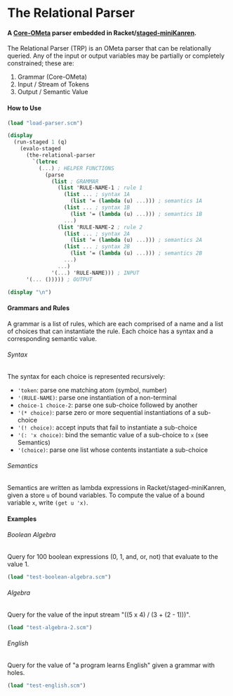 # The Relational Parser

#### A [Core-OMeta](https://web.cs.ucla.edu/~todd/theses/warth_dissertation.pdf#page=47) parser embedded in Racket/[staged-miniKanren](https://github.com/namin/staged-miniKanren).

The Relational Parser (TRP) is an OMeta parser that can be relationally queried. Any of the input or output variables may be partially or completely constrained; these are:

1. Grammar (Core-OMeta)
2. Input / Stream of Tokens
3. Output / Semantic Value

#### How to Use

```scheme
(load "load-parser.scm")

(display
  (run-staged 1 (q)
    (evalo-staged
      (the-relational-parser
        `(letrec
          (...) ; HELPER FUNCTIONS
            (parse
              (list ; GRAMMAR
                (list 'RULE-NAME-1 ; rule 1
                  (list ... ; syntax 1A
                    (list '= (lambda (u) ...))) ; semantics 1A
                  (list ... ; syntax 1B
                    (list '= (lambda (u) ...))) ; semantics 1B
                  ...)
                (list 'RULE-NAME-2 ; rule 2
                  (list ... ; syntax 2A
                    (list '= (lambda (u) ...))) ; semantics 2A
                  (list ... ; syntax 2B
                    (list '= (lambda (u) ...))) ; semantics 2B
                  ...)
                ...)
              '(...) 'RULE-NAME))) ; INPUT
      '(... ())))) ; OUTPUT

(display "\n")
```

#### Grammars and Rules

A grammar is a list of rules, which are each comprised of a name and a list of choices that can instantiate the rule. Each choice has a syntax and a corresponding semantic value.

###### Syntax

The syntax for each choice is represented recursively:

- `'token`: parse one matching atom (symbol, number)
- `'(RULE-NAME)`: parse one instantiation of a non-terminal
- `choice-1 choice-2`: parse one sub-choice followed by another
- `'(* choice)`: parse zero or more sequential instantiations of a sub-choice
- `'(! choice)`: accept inputs that fail to instantiate a sub-choice
- `'(: 'x choice)`: bind the semantic value of a sub-choice to `x` (see Semantics)
- `'(choice)`: parse one list whose contents instantiate a sub-choice

###### Semantics

Semantics are written as lambda expressions in Racket/staged-miniKanren, given a store `u` of bound variables. To compute the value of a bound variable `x`, write `(get u 'x)`.

#### Examples

###### Boolean Algebra

Query for 100 boolean expressions (0, 1, and, or, not) that evaluate to the value 1.

```scheme
(load "test-boolean-algebra.scm")
```

###### Algebra

Query for the value of the input stream "((5 x 4) / (3 + (2 - 1)))".

```scheme
(load "test-algebra-2.scm")
```

###### English

Query for the value of "a program learns English" given a grammar with holes.

```scheme
(load "test-english.scm")
```

